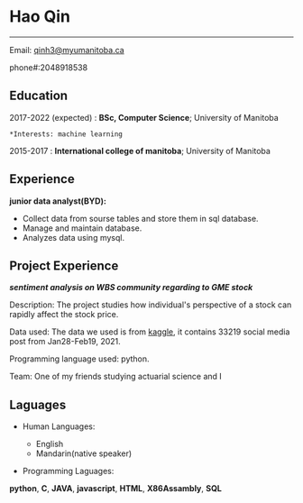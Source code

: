Hao Qin
============

-------------------     ----------------------------
Email: qinh3@myumanitoba.ca

phone#:2048918538


Education
---------

2017-2022 (expected)
:   **BSc, Computer Science**; University of Manitoba

    *Interests: machine learning

2015-2017
:   **International college of manitoba**; University of Manitoba



Experience
----------

**junior data analyst(BYD):**
- Collect data from sourse tables and store them in sql database.
- Manage and maintain database.
- Analyzes data using mysql.


Project Experience
--------------------
_**sentiment analysis on WBS community regarding to GME stock**_

Description: The project studies how individual's  perspective of a stock can rapidly affect the stock price.

Data used: The data we used is from [kaggle](https://www.kaggle.com/datasets), it contains 33219 social media post from Jan28-Feb19, 2021.

Programming language used: python.

Team: One of my friends studying actuarial science and I


Laguages
----------------------------------------

* Human Languages:

     * English
     * Mandarin(native speaker)

* Programming Laguages:

**python**, **C**, **JAVA**, **javascript**, **HTML**, **X86Assambly**, **SQL**

